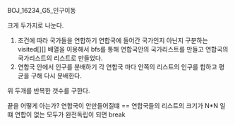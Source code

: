 BOJ_16234_G5_인구이동

크게 두가지로 나눈다.

1. 조건에 따라 국가들을 연합하기
	연합국에 들어간 국가인지 아닌지 구분하는 visited[][] 배열을 이용해서
	bfs를 통해 연합국안의 국가리스트를 만들고
	연합국의 국가리스트의 리스트로 만들었다.
2. 연합국 안에서 인구를 분배하기
	각 연합국 마다 안쪽의 리스트의 인구를 합하고
	평균을 구해 다시 분배한다.

위 두개를 반복한 갯수를 구한다.

끝을 어떻게 아는가?
연합국이 안만들어질떄 == 연합국들의 리스트의 크기가 N*N 일떄 연합이 없는 모두가 완전독립이 되면 break


